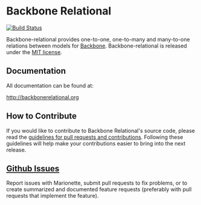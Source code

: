 # Backbone Relational
[![Build Status](https://travis-ci.org/PaulUithol/Backbone-relational.svg?branch=master)](https://travis-ci.org/PaulUithol/Backbone-relational)

Backbone-relational provides one-to-one, one-to-many and many-to-one relations between models for [Backbone](https://backbonejs.org). Backbone-relational is released under the [MIT license](https://github.com/PaulUithol/Backbone-relational/blob/master/LICENSE.txt).

## Documentation
All documentation can be found at:

http://backbonerelational.org

## How to Contribute

If you would like to contribute to Backbone Relational's source code, please read the [guidelines for pull requests and contributions](./CONTRIBUTING.md). Following these guidelines will help make your contributions easier to bring into the next release.

## [Github Issues]()

Report issues with Marionette, submit pull requests to fix problems, or to create summarized and documented feature requests (preferably with pull requests that implement the feature).
